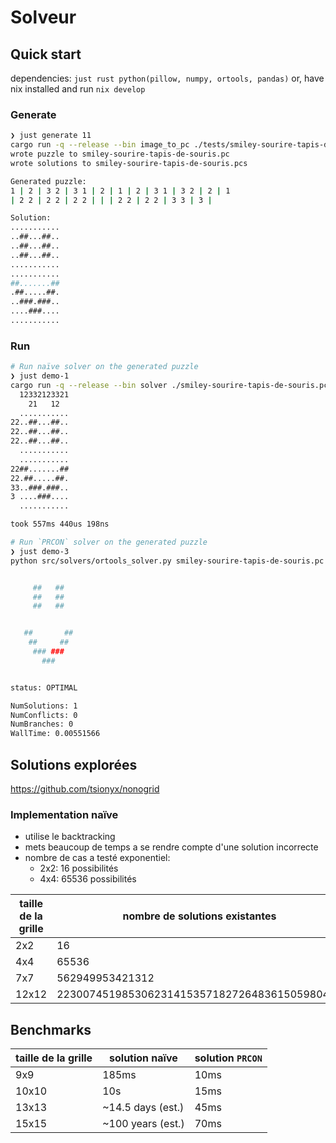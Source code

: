 # Solveur

## Quick start

dependencies: `just rust python(pillow, numpy, ortools, pandas)` or, have nix
installed and run `nix develop`

### Generate

```sh
❯ just generate 11
cargo run -q --release --bin image_to_pc ./tests/smiley-sourire-tapis-de-souris.jpg 11
wrote puzzle to smiley-sourire-tapis-de-souris.pc
wrote solutions to smiley-sourire-tapis-de-souris.pcs

Generated puzzle:
1 | 2 | 3 2 | 3 1 | 2 | 1 | 2 | 3 1 | 3 2 | 2 | 1
| 2 2 | 2 2 | 2 2 | | | 2 2 | 2 2 | 3 3 | 3 |

Solution:
...........
..##...##..
..##...##..
..##...##..
...........
...........
##.......##
.##.....##.
..###.###..
....###....
...........
```

### Run

```sh
# Run naïve solver on the generated puzzle
❯ just demo-1
cargo run -q --release --bin solver ./smiley-sourire-tapis-de-souris.pc
  12332123321
    21   12
  ...........
22..##...##..
22..##...##..
22..##...##..
  ...........
  ...........
22##.......##
22.##.....##.
33..###.###..
3 ....###....
  ...........

took 557ms 440us 198ns
```

```sh
# Run `PRCON` solver on the generated puzzle
❯ just demo-3
python src/solvers/ortools_solver.py smiley-sourire-tapis-de-souris.pc


     ##   ##
     ##   ##
     ##   ##


   ##       ##
    ##     ##
     ### ###
       ###


status: OPTIMAL

NumSolutions: 1
NumConflicts: 0
NumBranches: 0
WallTime: 0.00551566
```

## Solutions explorées

https://github.com/tsionyx/nonogrid

### Implementation naïve

- utilise le backtracking
- mets beaucoup de temps a se rendre compte d'une solution incorrecte
- nombre de cas a testé exponentiel:
  - 2x2: 16 possibilités
  - 4x4: 65536 possibilités

| taille de la grille | nombre de solutions existantes               |
| ------------------- | -------------------------------------------- |
| 2x2                 | 16                                           |
| 4x4                 | 65536                                        |
| 7x7                 | 562949953421312                              |
| 12x12               | 22300745198530623141535718272648361505980416 |

## Benchmarks

| taille de la grille | solution naïve    | solution `PRCON` |
| ------------------- | ----------------- | ---------------- |
| 9x9                 | 185ms             | 10ms             |
| 10x10               | 10s               | 15ms             |
| 13x13               | ~14.5 days (est.) | 45ms             |
| 15x15               | ~100 years (est.) | 70ms             |
